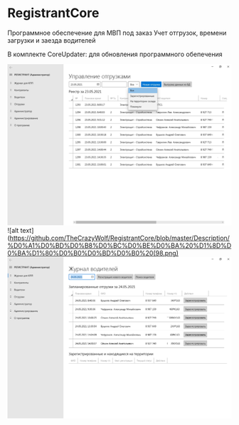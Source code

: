 # RegistrantCore

Программное обеспечение для МВП под заказ
Учет отгрузок, времени загрузки и заезда водителей

В комплекте CoreUpdater: для обновления
программного обепечения

![alt text](https://github.com/TheCrazyWolf/RegistrantCore/blob/master/Description/%D0%A1%D0%BD%D0%B8%D0%BC%D0%BE%D0%BA%20%D1%8D%D0%BA%D1%80%D0%B0%D0%BD%D0%B0%20(97).png)
![alt text](https://github.com/TheCrazyWolf/RegistrantCore/blob/master/Description/%D0%A1%D0%BD%D0%B8%D0%BC%D0%BE%D0%BA%20%D1%8D%D0%BA%D1%80%D0%B0%D0%BD%D0%B0%20(98.png)
![alt text](https://github.com/TheCrazyWolf/RegistrantCore/blob/master/Description/%D0%A1%D0%BD%D0%B8%D0%BC%D0%BE%D0%BA%20%D1%8D%D0%BA%D1%80%D0%B0%D0%BD%D0%B0%20(99).png)

